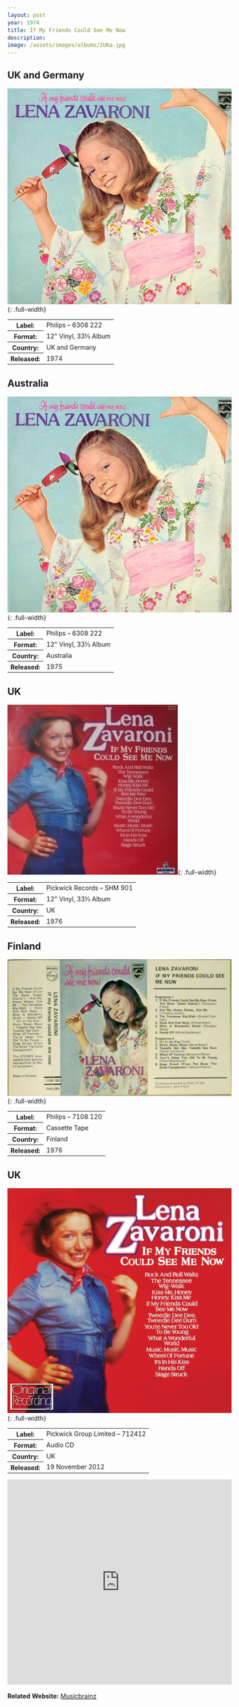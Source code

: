 ```yaml
---
layout: post
year: 1974
title: If My Friends Could See Me Now
description: 
image: /assets/images/albums/2UKa.jpg
---
```


## UK and Germany
![If My Friends Could See Me Now - UK and Germany 1974 Album Cover](/assets/images/albums/2UKa.jpg){: .full-width}
<table>
<tr><th>Label:</th><td>Philips – 6308 222</td></tr>
<tr><th>Format:</th><td>12" Vinyl, 33⅓ Album</td></tr>
<tr><th>Country:</th><td>UK and Germany</td></tr>
<tr><th>Released:</th><td>1974</td></tr>
</table>

## Australia
![If My Friends Could See Me Now - Australia 1975 Album Cover](/assets/images/albums/2UKa.jpg){: .full-width}
<table>
<tr><th>Label:</th><td>Philips – 6308 222</td></tr>
<tr><th>Format:</th><td>12" Vinyl, 33⅓ Album</td></tr>
<tr><th>Country:</th><td>Australia</td></tr>
<tr><th>Released:</th><td>1975</td></tr>
</table>

## UK
![If My Friends Could See Me Now - UK 1976 Album Cover](/assets/images/albums/2UKb.jpg){: .full-width}
<table>
<tr><th>Label:</th><td>Pickwick Records – SHM 901</td></tr>
<tr><th>Format:</th><td>12" Vinyl, 33⅓ Album</td></tr>
<tr><th>Country:</th><td>UK</td></tr>
<tr><th>Released:</th><td>1976</td></tr>
</table>

## Finland
![If My Friends Could See Me Now - UK 1976 Cassette Tape Cover](/assets/images/albums/2UKc.jpg){: .full-width}
<table>
<tr><th>Label:</th><td>Philips – 7108 120</td></tr>
<tr><th>Format:</th><td>Cassette Tape</td></tr>
<tr><th>Country:</th><td>Finland</td></tr>
<tr><th>Released:</th><td>1976</td></tr>
</table>

## UK
![If My Friends Could See Me Now - UK 2012 Audio CD Cover](/assets/images/albums/2UKd.jpg){: .full-width}
<table>
<tr><th>Label:</th><td>Pickwick Group Limited – 712412</td></tr>
<tr><th>Format:</th><td>Audio CD</td></tr>
<tr><th>Country:</th><td>UK</td></tr>
<tr><th>Released:</th><td>19 November 2012</td></tr>
</table>

<iframe src="https://open.spotify.com/embed/album/1EerWszsZlRkR3wvk4Iroh" width="100%" height="460" frameborder="0" allowtransparency="true"></iframe>

**Related Website:**
<span class="post-categories">[Musicbrainz](https://musicbrainz.org/release-group/d880e097-a36f-4301-b647-01d1eb9b8f4b)</span>


